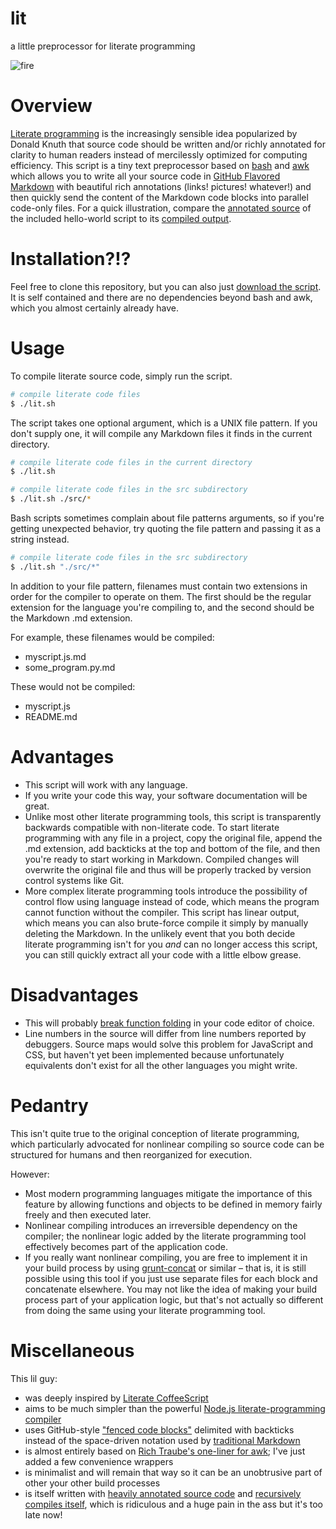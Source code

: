 # lit

a little preprocessor for literate programming

![fire](https://cloud.githubusercontent.com/assets/3488572/10808206/272feea0-7dbf-11e5-8d49-f6134a900530.png)

# Overview #

[Literate programming](https://en.wikipedia.org/wiki/Literate_programming) is the increasingly sensible idea popularized by Donald Knuth that source code should be written and/or richly annotated for clarity to human readers instead of mercilessly optimized for computing efficiency. This script is a tiny text preprocessor based on [bash](https://www.gnu.org/software/bash/) and [awk](https://en.wikipedia.org/wiki/AWK) which allows you to write all your source code in [GitHub Flavored Markdown](https://help.github.com/articles/github-flavored-markdown/) with beautiful rich annotations (links! pictures! whatever!) and then quickly send the content of the Markdown code blocks into parallel code-only files. For a quick illustration, compare the [annotated source](hello-world.js.md) of the included hello-world script to its [compiled output](hello-world.js).

# Installation?!? #

Feel free to clone this repository, but you can also just [download the script](lit.sh). It is self contained and there are no dependencies beyond bash and awk, which you almost certainly already have.

# Usage #

To compile literate source code, simply run the script.

```bash
# compile literate code files
$ ./lit.sh
```

The script takes one optional argument, which is a UNIX file pattern. If you don't supply one, it will compile any Markdown files it finds in the current directory.

```bash
# compile literate code files in the current directory
$ ./lit.sh

# compile literate code files in the src subdirectory
$ ./lit.sh ./src/*
```

Bash scripts sometimes complain about file patterns arguments, so if you're getting unexpected behavior, try quoting the file pattern and passing it as a string instead.

```bash
# compile literate code files in the src subdirectory
$ ./lit.sh "./src/*"
```


In addition to your file pattern, filenames must contain two extensions in order for the compiler to operate on them. The first should be the regular extension for the language you're compiling to, and the second should be the Markdown .md extension.

For example, these filenames would be compiled:

- myscript.js.md
- some_program.py.md

These would not be compiled:

- myscript.js
- README.md

# Advantages #

- This script will work with any language.
- If you write your code this way, your software documentation will be great.
- Unlike most other literate programming tools, this script is transparently backwards compatible with non-literate code. To start literate programming with any file in a project, copy the original file, append the .md extension, add backticks at the top and bottom of the file, and then you're ready to start working in Markdown. Compiled changes will overwrite the original file and thus will be properly tracked by version control systems like Git.
- More complex literate programming tools introduce the possibility of control flow using language instead of code, which means the program cannot function without the compiler. This script has linear output, which means you can also brute-force compile it simply by manually deleting the Markdown. In the unlikely event that you both decide literate programming isn't for you *and* can no longer access this script, you can still quickly extract all your code with a little elbow grease.

# Disadvantages #

- This will probably [break function folding](https://github.com/atom/atom/issues/8879) in your code editor of choice.
- Line numbers in the source will differ from line numbers reported by debuggers. Source maps would solve this problem for JavaScript and CSS, but haven't yet been implemented because unfortunately equivalents don't exist for all the other languages you might write.

# Pedantry #

This isn't quite true to the original conception of literate programming, which particularly advocated for nonlinear compiling so source code can be structured for humans and then reorganized for execution.

However:

- Most modern programming languages mitigate the importance of this feature by allowing functions and objects to be defined in memory fairly freely and then executed later.
- Nonlinear compiling introduces an irreversible dependency on the compiler; the nonlinear logic added by the literate programming tool effectively becomes part of the application code.
- If you really want nonlinear compiling, you are free to implement it in your build process by using [grunt-concat](https://github.com/gruntjs/grunt-contrib-concat) or similar – that is, it is still possible using this tool if you just use separate files for each block and concatenate elsewhere. You may not like the idea of making your build process part of your application logic, but that's not actually so different from doing the same using your literate programming tool.

# Miscellaneous #

This lil guy:

- was deeply inspired by [Literate CoffeeScript](http://coffeescript.org/#literate)
- aims to be much simpler than the powerful [Node.js literate-programming compiler](https://github.com/jostylr/literate-programming)
- uses GitHub-style ["fenced code blocks"](https://help.github.com/articles/github-flavored-markdown/#fenced-code-blocks) delimited with backticks instead of the space-driven notation used by [traditional Markdown](https://daringfireball.net/projects/markdown/)
- is almost entirely based on [Rich Traube's one-liner for awk](https://gist.github.com/trauber/4955706); I've just added a few convenience wrappers
- is minimalist and will remain that way so it can be an unobtrusive part of other your other build processes
- is itself written with [heavily annotated source code](https://github.com/vijithassar/lit/blob/master/lit.sh.md) and [recursively compiles itself](https://github.com/vijithassar/lit/commit/3434fd18772bec44c19a191bb5592624844de255), which is ridiculous and a huge pain in the ass but it's too late now!
